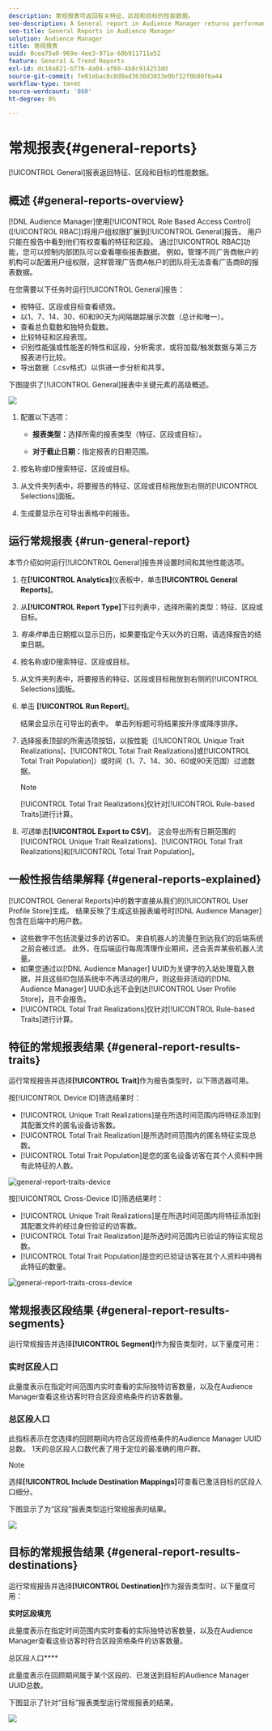 ```yaml
---
description: 常规报表可返回有关特征、区段和目标的性能数据。
seo-description: A General report in Audience Manager returns performance data on traits, segments, and destinations.
seo-title: General Reports in Audience Manager
solution: Audience Manager
title: 常规报表
uuid: 0cea75a0-969e-4ee3-971a-60b911711e52
feature: General & Trend Reports
exl-id: dc16a821-b776-4a04-af60-4b8c914253dd
source-git-commit: fe01ebac8c0d0ad3630d3853e0bf32f0b00f6a44
workflow-type: tm+mt
source-wordcount: '860'
ht-degree: 0%

---
```


# 常规报表{#general-reports}

[!UICONTROL General]报表返回特征、区段和目标的性能数据。

## 概述 {#general-reports-overview}

<!-- 

c_general_reports.xml

 -->

[!DNL Audience Manager]使用[!UICONTROL Role Based Access Control] ([!UICONTROL RBAC])将用户组权限扩展到[!UICONTROL General]报告。 用户只能在报告中看到他们有权查看的特征和区段。 通过[!UICONTROL RBAC]功能，您可以控制内部团队可以查看哪些报表数据。 例如，管理不同广告商帐户的机构可以配置用户组权限，这样管理广告商A帐户的团队将无法查看广告商B的报表数据。

在您需要以下任务时运行[!UICONTROL General]报告：

* 按特征、区段或目标查看绩效。
* 以1、7、14、30、60和90天为间隔跟踪展示次数（总计和唯一）。
* 查看总负载数和独特负载数。
* 比较特征和区段表现。
* 识别性能强或性能差的特性和区段，分析需求，或将加载/触发数据与第三方报表进行比较。
* 导出数据（.csv格式）以供进一步分析和共享。

下图提供了[!UICONTROL General]报表中关键元素的高级概述。

![](assets/general_reports.png)

1. 配置以下选项：

   * **报表类型：**&#x200B;选择所需的报表类型（特征、区段或目标）。

   * **对于截止日期：**&#x200B;指定报表的日期范围。

2. 按名称或ID搜索特征、区段或目标。
3. 从文件夹列表中，将要报告的特征、区段或目标拖放到右侧的[!UICONTROL Selections]面板。
4. 生成要显示在可导出表格中的报告。

## 运行常规报表 {#run-general-report}

本节介绍如何运行[!UICONTROL General]报告并设置时间和其他性能选项。

<!-- 

t_run_general_report.xml

 -->

1. 在&#x200B;**[!UICONTROL Analytics]**&#x200B;仪表板中，单击&#x200B;**[!UICONTROL General Reports]**。
1. 从&#x200B;**[!UICONTROL Report Type]**&#x200B;下拉列表中，选择所需的类型：特征、区段或目标。
1. *有条件*&#x200B;单击日期框以显示日历，如果要指定今天以外的日期，请选择报告的结束日期。
1. 按名称或ID搜索特征、区段或目标。
1. 从文件夹列表中，将要报告的特征、区段或目标拖放到右侧的[!UICONTROL Selections]面板。
1. 单击 **[!UICONTROL Run Report]**。

   结果会显示在可导出的表中。 单击列标题可将结果按升序或降序排序。
1. 选择报表顶部的所需选项按钮，以按性能（[!UICONTROL Unique Trait Realizations]、[!UICONTROL Total Trait Realizations]或[!UICONTROL Total Trait Population]）或时间（1、7、14、30、60或90天范围）过滤数据。

   >[!NOTE]
   >
   >[!UICONTROL Total Trait Realizations]仅针对[!UICONTROL Rule-based Traits]进行计算。

1. *可选*&#x200B;单击&#x200B;**[!UICONTROL Export to CSV]**。 这会导出所有日期范围的[!UICONTROL Unique Trait Realizations]、[!UICONTROL Total Trait Realizations]和[!UICONTROL Total Trait Population]。

## 一般性报告结果解释 {#general-reports-explained}

[!UICONTROL General Reports]中的数字直接从我们的[!UICONTROL User Profile Store]生成。 结果反映了生成这些报表编号时[!DNL Audience Manager]包含在后端中的用户数。

* 这些数字不包括流量过多的访客ID。 来自机器人的流量在到达我们的后端系统之前会被过滤。 此外，在后端运行每周清理作业期间，还会丢弃某些机器人流量。
* 如果您通过以[!DNL Audience Manager] UUID为关键字的入站处理载入数据，并且这些ID包括系统中不再活动的用户，则这些非活动的[!DNL Audience Manager] UUID永远不会到达[!UICONTROL User Profile Store]，且不会报告。
* [!UICONTROL Total Trait Realizations]仅针对[!UICONTROL Rule-based Traits]进行计算。

## 特征的常规报表结果 {#general-report-results-traits}

运行常规报告并选择&#x200B;**[!UICONTROL Trait]**&#x200B;作为报告类型时，以下筛选器可用。

按[!UICONTROL Device ID]筛选结果时：

* [!UICONTROL Unique Trait Realizations]是在所选时间范围内将特征添加到其配置文件的匿名设备访客数。
* [!UICONTROL Total Trait Realization]是所选时间范围内的匿名特征实现总数。
* [!UICONTROL Total Trait Population]是您的匿名设备访客在其个人资料中拥有此特征的人数。

![general-report-traits-device](assets/general-report-traits-deviceid.png)

按[!UICONTROL Cross-Device ID]筛选结果时：

* [!UICONTROL Unique Trait Realizations]是在所选时间范围内将特征添加到其配置文件的经过身份验证的访客数。
* [!UICONTROL Total Trait Realization]是所选时间范围内已验证的特征实现总数。
* [!UICONTROL Total Trait Population]是您的已验证访客在其个人资料中拥有此特征的数量。

![general-report-traits-cross-device](assets/general-report-traits-cross-device.png)

<!-- 
### Unique Trait Realizations

This metric represents the unique number of [Audience Manager Unique User IDs (UUID)](../reference/ids-in-aam.md) that qualified for the trait in your selected time range. For example, if a user visited your homepage three times on 10/1, you would see one Unique Trait Realization.

### Total Trait Realizations

This metric represents the total amount of trait fires for the trait in your selected time range. For example, if a user visited your homepage, then navigated to your tech news and your sports news sections, they would appear in the General Report as three total trait realizations, and one unique trait realization.

### Total Trait Population

This metric represents the total amount of Audience Manager UUIDs that are currently qualified for the trait. Use this number to understand the total amount of users you could use for segmentation and targeting. Typically, users remain part of a trait for [120 days](../features/traits/create-onboarded-rule-based-traits.md#set-expiration-interval). For example, a user visiting your homepage three times today and never returning afterwards, would remain as a user in this population every day until 120 days from now. At the 120 day mark, they would be removed from the population. Read our [Trait and Segment Qualification Reference](../features/traits/trait-and-segment-qualification-reference.md) for more examples on the difference between Unique Trait Realizations and Total Trait Population.

The illustration below shows the results of running a general report for the Trait report type. -->
<!-- 
![](assets/general_reports_metrics.png) -->


## 常规报表区段结果 {#general-report-results-segments}

运行常规报告并选择&#x200B;**[!UICONTROL Segment]**&#x200B;作为报告类型时，以下量度可用：

### 实时区段人口

此量度表示在指定时间范围内实时查看的实际独特访客数量，以及在Audience Manager查看这些访客时符合区段资格条件的访客数量。

### 总区段人口

此指标表示在您选择的回顾期间内符合区段资格条件的Audience Manager UUID总数。 1天的总区段人口数代表了用于定位的最准确的用户群。

>[!NOTE]
>
>选择&#x200B;**[!UICONTROL Include Destination Mappings]**&#x200B;可查看已激活目标的区段人口细分。

下图显示了为“区段”报表类型运行常规报表的结果。

![](assets/general_reports_segment_metrics.png)

## 目标的常规报告结果 {#general-report-results-destinations}

运行常规报告并选择&#x200B;**[!UICONTROL Destination]**&#x200B;作为报告类型时，以下量度可用：

**实时区段填充**

此量度表示在指定时间范围内实时查看的实际独特访客数量，以及在Audience Manager查看这些访客时符合区段资格条件的访客数量。

总区段人口&#x200B;****

此量度表示在回顾期间属于某个区段的、已发送到目标的Audience Manager UUID总数。

下图显示了针对“目标”报表类型运行常规报表的结果。

![](assets/general_reports_destinations.png)
